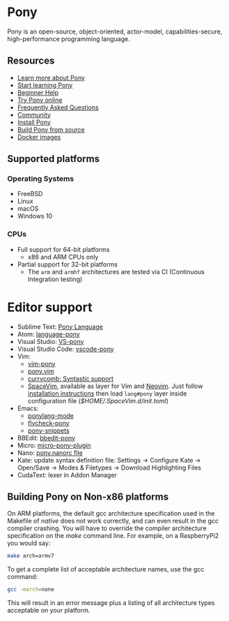 # Pony

Pony is an open-source, object-oriented, actor-model, capabilities-secure, high-performance programming language.

## Resources

- [Learn more about Pony](https://www.ponylang.io/discover/)
- [Start learning Pony](https://www.ponylang.io/learn/)
- [Beginner Help](https://ponylang.zulipchat.com/#narrow/stream/189985-beginner-help)
- [Try Pony online](https://playground.ponylang.io)
- [Frequently Asked Questions](https://www.ponylang.io/faq/)
- [Community](https://www.ponylang.io/community/)
- [Install Pony](INSTALL.md)
- [Build Pony from source](BUILD.md)
- [Docker images](DOCKER.md)

## Supported platforms

### Operating Systems

- FreeBSD
- Linux
- macOS
- Windows 10

### CPUs

- Full support for 64-bit platforms
  - x86 and ARM CPUs only
- Partial support for 32-bit platforms
  - The `arm` and `armhf` architectures are tested via CI (Continuous
    Integration testing)

# Editor support

* Sublime Text: [Pony Language](https://packagecontrol.io/packages/Pony%20Language)
* Atom: [language-pony](https://atom.io/packages/language-pony)
* Visual Studio: [VS-pony](https://github.com/ponylang/VS-pony)
* Visual Studio Code: [vscode-pony](https://marketplace.visualstudio.com/items?itemName=npruehs.pony)
* Vim:
    - [vim-pony](https://github.com/jakwings/vim-pony)
    - [pony.vim](https://github.com/dleonard0/pony-vim-syntax)
    - [currycomb: Syntastic support](https://github.com/killerswan/pony-currycomb.vim)
    - [SpaceVim](http://spacevim.org), available as layer for Vim and [Neovim](https://neovim.io). Just follow [installation instructions](https://github.com/SpaceVim/SpaceVim) then load `lang#pony` layer inside configuration file (*$HOME/.SpaceVim.d/init.toml*)
* Emacs:
    - [ponylang-mode](https://github.com/ponylang/ponylang-mode)
    - [flycheck-pony](https://github.com/ponylang/flycheck-pony)
    - [pony-snippets](https://github.com/ponylang/pony-snippets)
* BBEdit: [bbedit-pony](https://github.com/TheMue/bbedit-pony)
* Micro: [micro-pony-plugin](https://github.com/Theodus/micro-pony-plugin)
* Nano: [pony.nanorc file](https://github.com/serialhex/nano-highlight/blob/master/pony.nanorc)
* Kate: update syntax definition file: Settings -> Configure Kate -> Open/Save -> Modes & Filetypes -> Download Highlighting Files
* CudaText: lexer in Addon Manager




## Building Pony on Non-x86 platforms

On ARM platforms, the default gcc architecture specification used in the Makefile of _native_ does not work correctly, and can even result in the gcc compiler crashing.  You will have to override the compiler architecture specification on the _make_ command line.  For example, on a RaspberryPi2 you would say:
```bash
make arch=armv7
```

To get a complete list of acceptable architecture names, use the gcc command:

```bash
gcc -march=none
```

This will result in an error message plus a listing of all architecture types acceptable on your platform.
